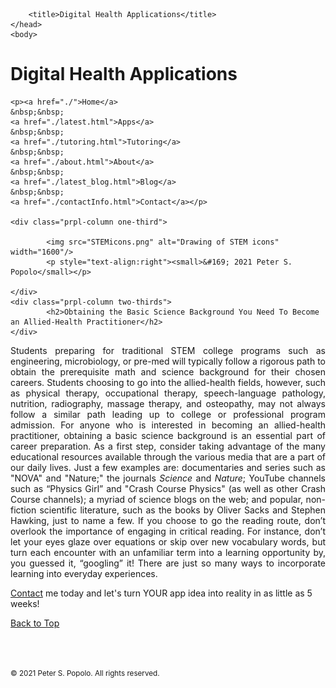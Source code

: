 
<html>
	<head>
		<meta charset="UTF-8" />
		<meta name="viewport" content="width=device-width, initial-scale=1, maximum-scale=1, user-scalable=no" />
		<meta http-equiv="X-UA-Compatible" content="IE=edge" />


		<title>Digital Health Applications</title>
	</head>
	<body>
	
<div class="prpl-row">
	<div class="prpl-column two-thirds">
			<h1>Digital Health Applications</h1>
	</div>
	
	<p><a href="./">Home</a>
	&nbsp;&nbsp;
	<a href="./latest.html">Apps</a>
	&nbsp;&nbsp;
	<a href="./tutoring.html">Tutoring</a>
	&nbsp;&nbsp;
	<a href="./about.html">About</a>
	&nbsp;&nbsp;
	<a href="./latest_blog.html">Blog</a>
	&nbsp;&nbsp;
	<a href="./contactInfo.html">Contact</a></p>
	
	<div class="prpl-column one-third">
	
  			<img src="STEMicons.png" alt="Drawing of STEM icons" width="1600"/>
  			<p style="text-align:right"><small>&#169; 2021 Peter S. Popolo</small></p>

	</div>
	<div class="prpl-column two-thirds">
			<h2>Obtaining the Basic Science Background You Need To Become an Allied-Health Practitioner</h2>
	</div>
</div>

<div class="prpl-row">

<p style="text-align:justify">Students preparing for traditional STEM college programs such as engineering, microbiology, or pre-med will typically follow a rigorous path to obtain the prerequisite math and science background for their chosen careers. Students choosing to go into the allied-health fields, however, such as physical therapy, occupational therapy, speech-language pathology, nutrition, radiography, massage therapy, and osteopathy, may not always follow a similar path leading up to college or professional program admission. For anyone who is interested in becoming an allied-health practitioner, obtaining a basic science background is an essential part of career preparation. As a first step, consider taking advantage of the many educational resources available through the various media that are a part of our daily lives. Just a few examples are: documentaries and series such as "NOVA" and "Nature;" the journals <i>Science</i> and <i>Nature</i>; YouTube channels such as “Physics Girl” and "Crash Course Physics" (as well as other Crash Course channels); a myriad of science blogs on the web; and popular, non-fiction scientific literature, such as the books by Oliver Sacks and Stephen Hawking, just to name a few. If you choose to go the reading route, don’t overlook the importance of engaging in critical reading. For instance, don’t let your eyes glaze over equations or skip over new vocabulary words, but turn each encounter with an unfamiliar term into a learning opportunity by, you guessed it, “googling” it! There are just so many ways to incorporate learning into everyday experiences.
</p>

<p><a href="mailto:peterpopolo@gmail.com?subject=Contact">Contact</a> me today and let's turn YOUR app idea into reality in as little as 5 weeks!</p>

<a href="./blog_3.html">Back to Top</a>

<br><br><p><small>&#169; 2021 Peter S. Popolo. All rights reserved.</small></p>







